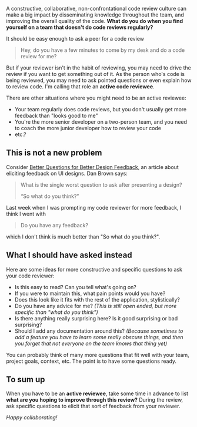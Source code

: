 A constructive, collaborative, non-confrontational code review culture can make
a big impact by disseminating knowledge throughout the team, and improving the
overall quality of the code. **What do you do when you find yourself on a team that
doesn't do code reviews regularly?**

It should be easy enough to ask a peer for a code review
 > Hey, do you have a few minutes to come by my desk and do a code review for
 > me?

But if your reviewer isn't in the habit of reviewing, you may need to drive the
review if you want to get something out of it. As the person who's code is being
reviewed, you may need to ask pointed questions or even explain how to review
code. I'm calling that role an **active code reviewee**.

There are other situations where you might need to be an active reviewee:
 - Your team regularly does code reviews, but you don't usually get more
   feedback than "looks good to me"
 - You're the more senior developer on a two-person team, and you need to coach
   the more junior developer how to review your code
 - etc.?

## This is not a new problem
Consider [Better Questions for Better Design
Feedback](https://medium.com/eightshapes-llc/better-questions-for-better-design-feedback-c536271a4842),
an article about eliciting feedback on UI designs. Dan Brown says:

 > What is the single worst question to ask after presenting a design?
 >
 > “So what do you think?”

Last week when I was prompting my code reviewer for more feedback, I think I
went with

 > Do you have any feedback?

which I don't think is much better than "So what do you think?".

## What I should have asked instead
Here are some ideas for more constructive and specific questions to ask your
code reviewer:

 - Is this easy to read? Can you tell what's going on?
 - If you were to maintain this, what pain points would you have?
 - Does this look like it fits with the rest of the application, stylistically?
 - Do you have any advice for me? *(This is still open ended, but more specific
   than "what do you think")*
 - Is there anything really surprising here? Is it good surprising or bad
   surprising?
 - Should I add any documentation around this? *(Because sometimes to add a
   feature you have to learn some really obscure things, and then you forget
   that not everyone on the team knows that thing yet)*

You can probably think of many more questions that fit well with your team,
project goals, context, etc. The point is to have some questions ready.

## To sum up

When you have to be an **active reviewee**, take some time in advance to list
**what are you hoping to improve through this review?** During the review, ask
specific questions to elicit that sort of feedback from your reviewer.

*Happy collaborating!*
 
